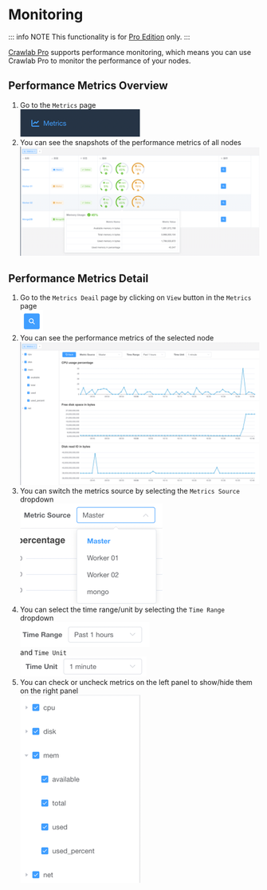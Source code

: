 # Monitoring

::: info NOTE
This functionality is for [Pro Edition](https://www.crawlab.cn/en/prices) only.
:::

[Crawlab Pro](https://www.crawlab.cn/en/prices) supports performance monitoring, which means you can use Crawlab Pro to monitor the performance
of your nodes.

## Performance Metrics Overview

1. Go to the `Metrics` page <br/>![metrics-menu](./img/metrics-menu.png)
2. You can see the snapshots of the performance metrics of all nodes <br/>![metrics-overview](./img/metrics-overview.png)

## Performance Metrics Detail

1. Go to the `Metrics Deail` page by clicking on `View` button in the `Metrics`
   page <br/>![view-button](./img/view-button.png)
2. You can see the performance metrics of the selected node <br/>![metrics-detail](./img/metrics-detail.png)
3. You can switch the metrics source by selecting the `Metrics Source` dropdown
   <br/>![metrics-source](./img/metric-source.png)
4. You can select the time range/unit by selecting the `Time Range` dropdown
   <br/>![time-range](./img/time-range.png) <br/>and `Time Unit` <br/>![time-unit](./img/time-unit.png)
5. You can check or uncheck metrics on the left panel to show/hide them on the
   right panel <br/>![metrics-panel](./img/metrics-panel.png)
